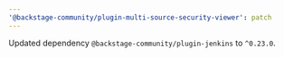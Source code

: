 ```yaml
---
'@backstage-community/plugin-multi-source-security-viewer': patch
---
```


Updated dependency `@backstage-community/plugin-jenkins` to `^0.23.0`.
